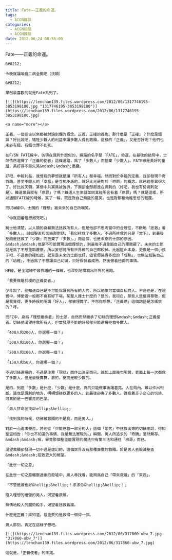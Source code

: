 ```yaml
---
title: Fate——正義的命運。
tags:
  - ACGN雜談
categories:
  - ACGN相關
  - ACGN雜談
date: 2012-06-24 08:56:00
---
```


Fate&mdash;&mdash;正義的命運。

	&#8212;

	今晚就讓咱廚二病全開吧（扶額）

	&#8212;

	果然最喜歡的就是Fate系列了。

	[![](https://lenchan139.files.wordpress.com/2012/06/1317746195-3853198180.jpg "1317746195-3853198180")](https://lenchan139.files.wordpress.com/2012/06/1317746195-3853198180.jpg)

	<a name="more"></a>

	正義，一個亙古以來都被討論到爛的概念。正義，正確的義也。那什麼是「正確」？什麼是錯誤？好比說吧，犧牲少數人的利益來讓多數人得到救贖，這樣的「正義」，又是否好呢？他們也未必有錯，有錯也罪不到死。

	在F/SN FATE線中，彷彿在諷刺什麼似的，線路的名字是「FATE」，命運。在最後的結局中，士郎依然選擇了「正義的使者」這條道路，爲了「多數人」而捨棄「少數人」。FATE線是美好的童話，美好得不禁失笑&mdash;&mdash;愚蠢。

	好吧，申報利益，我曾經的夢想就是讓「所有人」都幸福。然而對於幸福的定義，我卻發現千奇百趣，甚至不同人的「幸福」是互相矛盾的，就好比光是對於「懲罰」的概念，就已經差異很大了。好比說天朝，某個中共黨員被強拆，下面卻全部都是在諷刺的（好吧，我也有份諷刺就是）。難道黨員就有「原罪」了嗎？難道人生來就如同某經所言有着「原罪」嗎？就是這樣，所以通關FATE線的時候，笑了一輪，既是對自己無能的蔑笑，也是對那種幼稚思想的輕蔑。

	而UBW線中，士朗的「理想」被未來的自己所嘲笑。

	「你就抱着理想溺死吧。」

	騎士他清楚，以人類的身軀無法拯救所有人，但是他卻不思考當中的合理性，不斷地「拯救」着「多數人」。誠如聖盃和切絲那對話，「看似拯救了多數人，不過所拯救的只是『當下』，到最後反而是拯救了『少數』而放棄了『多數』。」而這個，也是未來的士郎的原因。&mdash;&mdash;他是不可能實現這個理想的，到最後不過重韜自己的覆徹罷了。未來的士郎就是爲了不想重韜覆徹，所以妄想將所有世界線的自己都殺掉。比起阻止本身，更像是一個小孩子吧，不過也的確如此，就算是未來的士郎也好，儘管假裝得多麼的「成熟」，也無法包裝自己的「幼稚」，不過爲了不想讓自己幻滅，只好假裝着成熟，然後做着扭曲的事情。

	HF線，是全路線中最靠譜的一條線，也深刻地描寫出世界的黑暗。

	「我要做屬於櫻的正義使者。」

	少年說了，他知道自己是不可能保護到所有的人的，所以他寧可當個自私的人。不過也是，在現實中，博愛者一般都不會有好下場，某聖人護士什麼的？是的，我坦白，那些人是值得尊敬，但是我覺得，更多時候的所謂「好人」，卻被埋葬了。不然你想想，「正義燃」這個詞語是怎樣來的？哼。

	而FZ中，身爲「理想繼承者」的士郎，自然而然繼承了切絲的理想&mdash;&mdash;正義使者。切絲他渴望拯救所有人，但當發現不能的時候卻只能選擇拯救多數人。

	「400人和200人，你選哪一個？」

	「300人和100人，你選哪一個？」

	「200人和100人，你選哪一個？」

	「150人和50人，你選哪一個？」

	不過切絲選擇的，不過是注重「現狀」而作出決定而已。誠如上面幾句所說，表面上每一次都救了多數人，但是最後算算，救的，反而是較少數的。

	是的，到底「多數」是什麼，「少數」是什麼，真的只能做事後諸葛亮。人在局內，難以作出判斷。這也是諷刺的地方，明明想拯救更多的人，到最後卻害了多數人。對抱着赤子之心的切絲，可真的是一巴響亮的巴掌。

	「男人拼命地找&hellip;&hellip;」

	「找到我的時候，彷彿被救贖的不是我，而是男人。」

	對於一心追求聖盃，將他從「只能拯救一部分的人」這個「詛咒」中拯救出來的切絲來說，得知聖盃相告：「你也不知道的事情，我是無法實現的。」瞬間，男人所追求的「奇蹟」蕩然無存。&mdash;&mdash;嘛，畢竟那個聖盃能實現的魔法只有第三法和通往「根源」而已。

	渴望救贖卻發現一切不過是虛幻的，這個世界沒有那種廉價的救贖。於是男人去毀滅聖盃&mdash;&mdash;招致更大的絕望。

	「此世一切之惡」

	在此世一切之惡輾壓過後的廢墟中，男人尋找着，能夠爲自己「帶來救贖」的「東西」。

	「不管是誰也好&hellip;&hellip;！求求你&hellip;&hellip;！」

	陷入理想的絕璧的男人，渴望着救贖。

	無情地殺人的魔術殺手，渴望着拯救着誰。

	什麼是正義？誰知道，最重要的是救得一個得一個。

	男人那刻，肯定在這樣子想吧。

	[![](https://lenchan139.files.wordpress.com/2012/06/317860-ubw_7.jpg "317860-ubw_7")](https://lenchan139.files.wordpress.com/2012/06/317860-ubw_7.jpg)

	這就是，「正義使者」的末路。